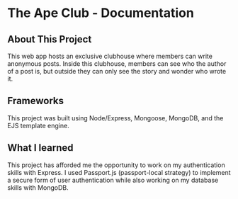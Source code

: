 # The Ape Club - Documentation

## About This Project

This web app hosts an exclusive clubhouse where members can write anonymous posts. Inside this clubhouse, members can see who the author of a post is, but outside they can only see the story and wonder who wrote it.

## Frameworks

This project was built using Node/Express, Mongoose, MongoDB, and the EJS template engine.

## What I learned

This project has afforded me the opportunity to work on my authentication skills with Express. I used Passport.js (passport-local strategy) to implement a secure form of user authentication while also working on my database skills with MongoDB.
